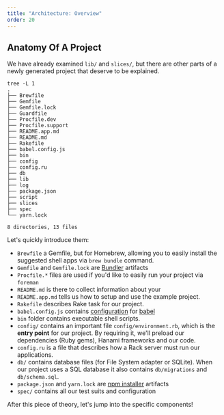 ```yaml
---
title: "Architecture: Overview"
order: 20
---
```


## Anatomy Of A Project

We have already examined `lib/` and `slices/`, but there are other parts of a newly generated project that deserve to be explained.

```shell
tree -L 1                                                                      
.
├── Brewfile
├── Gemfile
├── Gemfile.lock
├── Guardfile
├── Procfile.dev
├── Procfile.support
├── README.app.md
├── README.md
├── Rakefile
├── babel.config.js
├── bin
├── config
├── config.ru
├── db
├── lib
├── log
├── package.json
├── script
├── slices
├── spec
└── yarn.lock

8 directories, 13 files
```

Let's quickly introduce them:

  * `Brewfile` a Gemfile, but for Homebrew, allowing you to easily install the suggested shell apps via `brew bundle` command.
  * `Gemfile` and `Gemfile.lock` are [Bundler](http://bundler.io) artifacts
  * `Procfile.*` files are used if you'd like to easily run your project via `foreman`
  * `README.md` is there to collect information about your 
  * `README.app.md` tells us how to setup and use the example project.
  * `Rakefile` describes Rake task for our project.
  * `babel.config.js` contains [configuration](https://babeljs.io/docs/en/configuration) for [babel](https://babeljs.io/docs/en/)
  * `bin` folder contains executable shell scripts.
  * `config/` contains an important file `config/environment.rb`, which is the **entry point** for our project. By requiring it, we'll preload our dependencies (Ruby gems), Hanami frameworks and our code.
  * `config.ru` is a file that describes how a Rack server must run our applications.
  * `db/` contains database files (for File System adapter or SQLite). When our project uses a SQL database it also contains `db/migrations` and `db/schema.sql`.
  * `package.json` and `yarn.lock` are [npm installer](https://www.npmjs.com/) artifacts
  * `spec/` contains all our test suits and configuration


After this piece of theory, let's jump into the specific components!